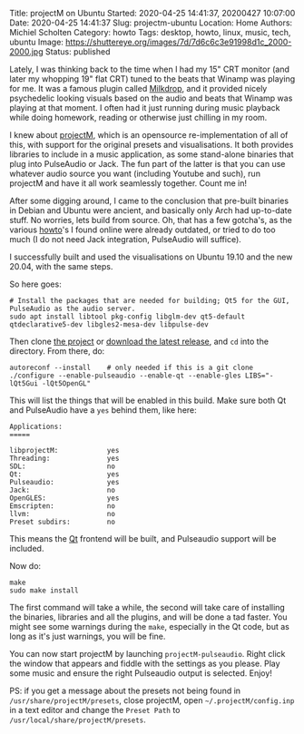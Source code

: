 Title: projectM on Ubuntu
Started: 2020-04-25 14:41:37, 20200427 10:07:00
Date: 2020-04-25 14:41:37
Slug: projectm-ubuntu
Location: Home
Authors: Michiel Scholten
Category: howto
Tags: desktop, howto, linux, music, tech, ubuntu
Image: https://shuttereye.org/images/7d/7d6c6c3e91998d1c_2000-2000.jpg
Status: published

Lately, I was thinking back to the time when I had my 15" CRT monitor (and later my whopping 19" flat CRT) tuned to the beats that Winamp was playing for me. It was a famous plugin called [Milkdrop](https://en.wikipedia.org/wiki/MilkDrop), and it provided nicely psychedelic looking visuals based on the audio and beats that Winamp was playing at that moment. I often had it just running during music playback while doing homework, reading or otherwise just chilling in my room.

I knew about [projectM](https://github.com/projectM-visualizer/projectm), which is an opensource re-implementation of all of this, with support for the original presets and visualisations. It both provides libraries to include in a music application, as some stand-alone binaries that plug into PulseAudio or Jack. The fun part of the latter is that you can use whatever audio source you want (including Youtube and such), run projectM and have it all work seamlessly together. Count me in!

After some digging around, I came to the conclusion that pre-built binaries in Debian and Ubuntu were ancient, and basically only Arch had up-to-date stuff. No worries, lets build from source. Oh, that has a few gotcha's, as the various [howto](https://livingthelinuxlifestyle.wordpress.com/2019/06/03/how-to-install-projectm-audio-visualizations/)'s I found online were already outdated, or tried to do too much (I do not need Jack integration, PulseAudio will suffice).

I successfully built and used the visualisations on Ubuntu 19.10 and the new 20.04, with the same steps.

So here goes:

```
# Install the packages that are needed for building; Qt5 for the GUI, PulseAudio as the audio server.
sudo apt install libtool pkg-config libglm-dev qt5-default qtdeclarative5-dev libgles2-mesa-dev libpulse-dev
```

Then clone [the project](https://github.com/projectM-visualizer/projectm) or [download the latest release](https://github.com/projectM-visualizer/projectm/releases), and `cd` into the directory. From there, do:

```
autoreconf --install    # only needed if this is a git clone
./configure --enable-pulseaudio --enable-qt --enable-gles LIBS="-lQt5Gui -lQt5OpenGL"
```

This will list the things that will be enabled in this build. Make sure both Qt and PulseAudio have a `yes` behind them, like here:

```
Applications:
=====

libprojectM:            yes
Threading:              yes
SDL:                    no
Qt:                     yes
Pulseaudio:             yes
Jack:                   no
OpenGLES:               yes
Emscripten:             no
llvm:                   no
Preset subdirs:         no
```

This means the [Qt](https://www.qt.io/) frontend will be built, and Pulseaudio support will be included.

Now do:

```
make
sudo make install
```

The first command will take a while, the second will take care of installing the binaries, libraries and all the plugins, and will be done a tad faster. You might see some warnings during the `make`, especially in the Qt code, but as long as it's just warnings, you will be fine.

You can now start projectM by launching `projectM-pulseaudio`. Right click the window that appears and fiddle with the settings as you please. Play some music and ensure the right Pulseaudio output is selected. Enjoy!

PS: if you get a message about the presets not being found in `/usr/share/projectM/presets`, close projectM, open `~/.projectM/config.inp` in a text editor and change the `Preset Path` to `/usr/local/share/projectM/presets`.
